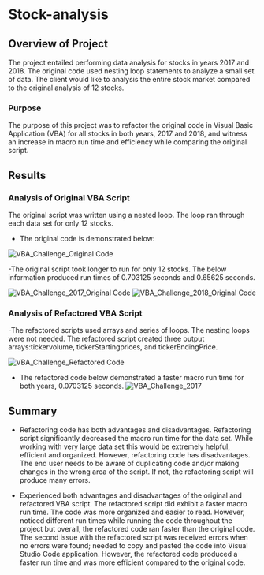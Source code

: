 # Stock-analysis
## Overview of Project
The project entailed performing data analysis for stocks in years 2017 and 2018. The original code used nesting loop statements to analyze a small set of data. The client would like to analysis the entire stock market compared to the original analysis of 12 stocks. 

### Purpose
The purpose of this project was to refactor the original code in Visual Basic Application (VBA) for all stocks in both years, 2017 and 2018, and witness an increase in macro run time and efficiency while comparing the original script.  

## Results
### Analysis of Original VBA Script
The original script was written using a nested loop. The loop ran through each data set for only 12 stocks. 

- The original code is demonstrated below:


![VBA_Challenge_Original Code](https://user-images.githubusercontent.com/96746207/155914923-878c4773-c985-40cf-99c3-bb0435cd18c0.png)

-The original script took longer to run for only 12 stocks. The below information produced run times of 0.703125 seconds and 0.65625 seconds.

![VBA_Challenge_2017_Original Code](https://user-images.githubusercontent.com/96746207/155915599-cca68b1c-64aa-4484-9cfa-c38308e8d63d.png)
![VBA_Challenge_2018_Original Code](https://user-images.githubusercontent.com/96746207/155915624-8839de84-36d2-47ca-92cf-aa938cfac70a.png)


### Analysis of Refactored VBA Script
	
-The refactored scripts used arrays and series of loops. The nesting loops were not needed. 
The refactored script created three output arrays:tickervolume, tickerStartingprices, and tickerEndingPrice.

![VBA_Challenge_Refactored Code ](https://user-images.githubusercontent.com/96746207/155914948-6818a104-7b1d-4944-983c-a6f35dd3083f.png)

- The refactored code below demonstrated a faster macro run time for both years, 0.0703125 seconds. 
![VBA_Challenge_2017](https://user-images.githubusercontent.com/96746207/155912775-a5430d77-46b0-4171-8ce7-755f940fb4e9.png)


## Summary
-	Refactoring code has both advantages and disadvantages. Refactoring script significantly decreased the macro run time for the data set. While working with very large data set this would be extremely helpful, efficient and organized. However, refactoring code has disadvantages. The end user needs to be aware of duplicating code and/or making changes in the wrong area of the script. If not, the refactoring script will produce many errors.   

-	Experienced both advantages and disadvantages of the original and refactored VBA script. The refactored script did exhibit a faster macro run time. The code was more organized and easier to read. However, noticed different run times while running the code throughout the project but overall, the refactored code ran faster than the original code. The second issue with the refactored script was received errors when no errors were found; needed to copy and pasted the code into Visual Studio Code application. However, the refactored code produced a faster run time and was more efficient compared to the original code.       
